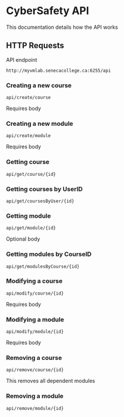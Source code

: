 # CyberSafety API

This documentation details how the API works

## HTTP Requests

API endpoint

```
http://myvmlab.senecacollege.ca:6255/api
```

### Creating a new course

```
api/create/course
```
Requires body

### Creating a new module

```
api/create/module
```
Requires body

### Getting course

```
api/get/course/{id}
```

### Getting courses by UserID

```
api/get/coursesByUser/{id}
```

### Getting module

```
api/get/module/{id}
```

Optional body

### Getting modules by CourseID

```
api/get/modulesByCourse/{id}
```

### Modifying a course

```
api/modify/course/{id}
```
Requires body

### Modifying a module

```
api/modify/module/{id}
```
Requires body

### Removing a course

```
api/remove/course/{id}
```
This removes all dependent modules

### Removing a module

```
api/remove/module/{id}
```
